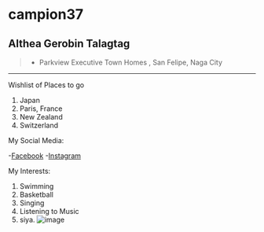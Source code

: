 # campion37
## Althea Gerobin Talagtag
>- Parkview Executive Town Homes , San Felipe, Naga City
---
Wishlist of Places to go
1. Japan
2. Paris, France
3. New Zealand
4. Switzerland

My Social Media:

-[Facebook](https.//ww.facebook.com/itztheaaa_/)
-[Instagram](https://www.instagram.com/itztheaaa_/)

My Interests:
1. Swimming
2. Basketball
3. Singing
4. Listening to Music
5. siya.
   ![image](https://chat.google.com/u/0/api/get_attachment_url?url_type=FIFE_URL&content_type=image%2Fjpeg&attachment_token=AOo0EEUmdcTqiF4MBcFf%2FDbv1IXLgeP81yW3cUM1AJbGEIcyue6iytLTldIVcNhy5RJqkuQ8mkfPHhKukd252MF1uCrMoM4Tb5BTuFtijI9pHn%2FatKpfx9cHE%2FF1%2Fc%2BInvhd%2FnCzUFwMDzQY1P7kyGF5DuV6ghJq29uBcT4UCwMDlM0jTUCLDosykYdL%2FJVKkyDA6jpWJTxkuS7maoKCvX3Vyasexeb0mIdOca36PUPUSf4ye3YQNEsJeJWDnnjv%2FiTBZ44ObMvrxk87wWWe3jzw0JqxO3uJ7S3ep3cz7l7yqY%2B%2BQgOC5r7ZW9xe%2FTozls2PYBlJgkSdwR05Oi5WTpr0HxXzIUDH%2FQiuKDdCWSqxLBz1EUf8Fes5lcr%2B4ojrz1C4J%2FCX2vD3rrPFaB%2B%2B4WMduK2DFDjE30G%2B9Xsk7rE7wsrETTpD07uu5dhl%2B4ll9zgawr0mqcIePzcT83Uez0tFmdDBMn4xHQ1%2BdZy5%2BErfcMLqkReEGrrA79tx7WoAUutG8EVtZNhMybxEYnX6cTzIwo6oONqdXx5rKQebLVcijp9aIWoOJoURzlxX8bleHMSpjRN8a8Y1YXed4591roi3WM%2FgWIqLJqSI%2Bcn2dsYfzQ%3D%3D&sz=w512)
